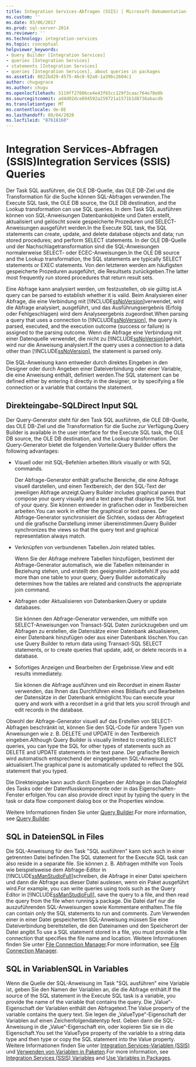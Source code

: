 ```yaml
---
title: Integration Services-Abfragen (SSIS) | Microsoft-Dokumentation
ms.custom: ''
ms.date: 03/06/2017
ms.prod: sql-server-2014
ms.reviewer: ''
ms.technology: integration-services
ms.topic: conceptual
helpviewer_keywords:
- Query Builder [Integration Services]
- queries [Integration Services]
- statements [Integration Services]
- queries [Integration Services], about queries in packages
ms.assetid: 8822bd29-4575-46c8-92a0-1a39bc2604c1
author: chugugrace
ms.author: chugu
ms.openlocfilehash: 5119ff27606ce4e43f65cc129f3caac764e78e0b
ms.sourcegitcommit: ad4d92dce894592a259721a1571b1d8736abacdb
ms.translationtype: MT
ms.contentlocale: de-DE
ms.lasthandoff: 08/04/2020
ms.locfileid: "87618160"
---
```

# <a name="integration-services-ssis-queries"></a><span data-ttu-id="67bc8-102">Integration Services-Abfragen (SSIS)</span><span class="sxs-lookup"><span data-stu-id="67bc8-102">Integration Services (SSIS) Queries</span></span>
  <span data-ttu-id="67bc8-103">Der Task SQL ausführen, die OLE DB-Quelle, das OLE DB-Ziel und die Transformation für die Suche können SQL-Abfragen verwenden.</span><span class="sxs-lookup"><span data-stu-id="67bc8-103">The Execute SQL task, the OLE DB source, the OLE DB destination, and the Lookup transformation can use SQL queries.</span></span> <span data-ttu-id="67bc8-104">In dem Task SQL ausführen können von SQL-Anweisungen Datenbankobjekte und Daten erstellt, aktualisiert und gelöscht sowie gespeicherte Prozeduren und SELECT-Anweisungen ausgeführt werden.</span><span class="sxs-lookup"><span data-stu-id="67bc8-104">In the Execute SQL task, the SQL statements can create, update, and delete database objects and data; run stored procedures; and perform SELECT statements.</span></span> <span data-ttu-id="67bc8-105">In der OLE DB-Quelle und der Nachschlagetransformation sind die SQL-Anweisungen normalerweise SELECT- oder ECEC-Anweisungen.</span><span class="sxs-lookup"><span data-stu-id="67bc8-105">In the OLE DB source and the Lookup transformation, the SQL statements are typically SELECT statements or EXEC statements.</span></span> <span data-ttu-id="67bc8-106">Von den letzteren werden am häufigsten gespeicherte Prozeduren ausgeführt, die Resultsets zurückgeben.</span><span class="sxs-lookup"><span data-stu-id="67bc8-106">The latter most frequently run stored procedures that return result sets.</span></span>  
  
 <span data-ttu-id="67bc8-107">Eine Abfrage kann analysiert werden, um festzustellen, ob sie gültig ist.</span><span class="sxs-lookup"><span data-stu-id="67bc8-107">A query can be parsed to establish whether it is valid.</span></span> <span data-ttu-id="67bc8-108">Beim Analysieren einer Abfrage, die eine Verbindung mit [!INCLUDE[ssNoVersion](../includes/ssnoversion-md.md)]verwendet, wird die Abfrage analysiert, ausgeführt, und das Ausführungsergebnis (Erfolg oder Fehlgeschlagen) wird dem Analyseergebnis zugeordnet.</span><span class="sxs-lookup"><span data-stu-id="67bc8-108">When parsing a query that uses a connection to [!INCLUDE[ssNoVersion](../includes/ssnoversion-md.md)], the query is parsed, executed, and the execution outcome (success or failure) is assigned to the parsing outcome.</span></span> <span data-ttu-id="67bc8-109">Wenn die Abfrage eine Verbindung mit einer Datenquelle verwendet, die nicht zu [!INCLUDE[ssNoVersion](../includes/ssnoversion-md.md)]gehört, wird nur die Anweisung analysiert.</span><span class="sxs-lookup"><span data-stu-id="67bc8-109">If the query uses a connection to a data other than [!INCLUDE[ssNoVersion](../includes/ssnoversion-md.md)], the statement is parsed only.</span></span>  
  
 <span data-ttu-id="67bc8-110">Die SQL-Anweisung kann entweder durch direktes Eingeben in den Designer oder durch Angeben einer Dateiverbindung oder einer Variable, die eine Anweisung enthält, definiert werden.</span><span class="sxs-lookup"><span data-stu-id="67bc8-110">The SQL statement can be defined either by entering it directly in the designer, or by specifying a file connection or a variable that contains the statement.</span></span>  
  
## <a name="direct-input-sql"></a><span data-ttu-id="67bc8-111">Direkteingabe-SQL</span><span class="sxs-lookup"><span data-stu-id="67bc8-111">Direct Input SQL</span></span>  
 <span data-ttu-id="67bc8-112">Der Query-Generator steht für den Task SQL ausführen, die OLE DB-Quelle, das OLE DB-Ziel und die Transformation für die Suche zur Verfügung.</span><span class="sxs-lookup"><span data-stu-id="67bc8-112">Query Builder is available in the user interface for the Execute SQL task, the OLE DB source, the OLE DB destination, and the Lookup transformation.</span></span> <span data-ttu-id="67bc8-113">Der Query-Generator bietet die folgenden Vorteile:</span><span class="sxs-lookup"><span data-stu-id="67bc8-113">Query Builder offers the following advantages:</span></span>  
  
-   <span data-ttu-id="67bc8-114">Visuell oder mit SQL-Befehlen arbeiten.</span><span class="sxs-lookup"><span data-stu-id="67bc8-114">Work visually or with SQL commands.</span></span>  
  
     <span data-ttu-id="67bc8-115">Der Abfrage-Generator enthält grafische Bereiche, die eine Abfrage visuell darstellen, und einen Textbereich, der den SQL-Text der jeweiligen Abfrage anzeigt.</span><span class="sxs-lookup"><span data-stu-id="67bc8-115">Query Builder includes graphical panes that compose your query visually and a text pane that displays the SQL text of your query.</span></span> <span data-ttu-id="67bc8-116">Sie können entweder in grafischen oder in Textbereichen arbeiten.</span><span class="sxs-lookup"><span data-stu-id="67bc8-116">You can work in either the graphical or text panes.</span></span> <span data-ttu-id="67bc8-117">Der Abfrage-Generator synchronisiert die Sichten, sodass der Abfragetext und die grafische Darstellung immer übereinstimmen.</span><span class="sxs-lookup"><span data-stu-id="67bc8-117">Query Builder synchronizes the views so that the query text and graphical representation always match.</span></span>  
  
-   <span data-ttu-id="67bc8-118">Verknüpfen von verbundenen Tabellen.</span><span class="sxs-lookup"><span data-stu-id="67bc8-118">Join related tables.</span></span>  
  
     <span data-ttu-id="67bc8-119">Wenn Sie der Abfrage mehrere Tabellen hinzufügen, bestimmt der Abfrage-Generator automatisch, wie die Tabellen miteinander in Beziehung stehen, und erstellt den geeigneten Joinbefehl.</span><span class="sxs-lookup"><span data-stu-id="67bc8-119">If you add more than one table to your query, Query Builder automatically determines how the tables are related and constructs the appropriate join command.</span></span>  
  
-   <span data-ttu-id="67bc8-120">Abfragen oder Aktualisieren von Datenbanken.</span><span class="sxs-lookup"><span data-stu-id="67bc8-120">Query or update databases.</span></span>  
  
     <span data-ttu-id="67bc8-121">Sie können den Abfrage-Generator verwenden, um mithilfe von SELECT-Anweisungen von Transact-SQL Daten zurückzugeben und um Abfragen zu erstellen, die Datensätze einer Datenbank aktualisieren, einer Datenbank hinzufügen oder aus einer Datenbank löschen.</span><span class="sxs-lookup"><span data-stu-id="67bc8-121">You can use Query Builder to return data using Transact-SQL SELECT statements, or to create queries that update, add, or delete records in a database.</span></span>  
  
-   <span data-ttu-id="67bc8-122">Sofortiges Anzeigen und Bearbeiten der Ergebnisse.</span><span class="sxs-lookup"><span data-stu-id="67bc8-122">View and edit results immediately.</span></span>  
  
     <span data-ttu-id="67bc8-123">Sie können die Abfrage ausführen und ein Recordset in einem Raster verwenden, das Ihnen das Durchführen eines Bildlaufs und Bearbeiten der Datensätze in der Datenbank ermöglicht.</span><span class="sxs-lookup"><span data-stu-id="67bc8-123">You can execute your query and work with a recordset in a grid that lets you scroll through and edit records in the database.</span></span>  
  
 <span data-ttu-id="67bc8-124">Obwohl der Abfrage-Generator visuell auf das Erstellen von SELECT-Abfragen beschränkt ist, können Sie den SQL-Code für andere Typen von Anweisungen wie z. B. DELETE und UPDATE in den Textbereich eingeben.</span><span class="sxs-lookup"><span data-stu-id="67bc8-124">Although Query Builder is visually limited to creating SELECT queries, you can type the SQL for other types of statements such as DELETE and UPDATE statements in the text pane.</span></span> <span data-ttu-id="67bc8-125">Der grafische Bereich wird automatisch entsprechend der eingegebenen SQL-Anweisung aktualisiert.</span><span class="sxs-lookup"><span data-stu-id="67bc8-125">The graphical pane is automatically updated to reflect the SQL statement that you typed.</span></span>  
  
 <span data-ttu-id="67bc8-126">Die Direkteingabe kann auch durch Eingeben der Abfrage in das Dialogfeld des Tasks oder der Datenflusskomponente oder in das Eigenschaften-Fenster erfolgen.</span><span class="sxs-lookup"><span data-stu-id="67bc8-126">You can also provide direct input by typing the query in the task or data flow component dialog box or the Properties window.</span></span>  
  
 <span data-ttu-id="67bc8-127">Weitere Informationen finden Sie unter [Query Builder](../../2014/integration-services/query-builder.md).</span><span class="sxs-lookup"><span data-stu-id="67bc8-127">For more information, see [Query Builder](../../2014/integration-services/query-builder.md).</span></span>  
  
## <a name="sql-in-files"></a><span data-ttu-id="67bc8-128">SQL in Dateien</span><span class="sxs-lookup"><span data-stu-id="67bc8-128">SQL in Files</span></span>  
 <span data-ttu-id="67bc8-129">Die SQL-Anweisung für den Task "SQL ausführen" kann sich auch in einer getrennten Datei befinden.</span><span class="sxs-lookup"><span data-stu-id="67bc8-129">The SQL statement for the Execute SQL task can also reside in a separate file.</span></span> <span data-ttu-id="67bc8-130">Sie können z. B. Abfragen mithilfe von Tools wie beispielsweise dem Abfrage-Editor in [!INCLUDE[ssManStudioFull](../includes/ssmanstudiofull-md.md)]schreiben, die Abfrage in einer Datei speichern und dann die Abfrage aus dieser Datei auslesen, wenn ein Paket ausgeführt wird.</span><span class="sxs-lookup"><span data-stu-id="67bc8-130">For example, you can write queries using tools such as the Query Editor in [!INCLUDE[ssManStudioFull](../includes/ssmanstudiofull-md.md)], save the query to a file, and then read the query from the file when running a package.</span></span> <span data-ttu-id="67bc8-131">Die Datei darf nur die auszuführenden SQL-Anweisungen sowie Kommentare enthalten.</span><span class="sxs-lookup"><span data-stu-id="67bc8-131">The file can contain only the SQL statements to run and comments.</span></span> <span data-ttu-id="67bc8-132">Zum Verwenden einer in einer Datei gespeicherten SQL-Anweisung müssen Sie eine Dateiverbindung bereitstellen, die den Dateinamen und den Speicherort der Datei angibt.</span><span class="sxs-lookup"><span data-stu-id="67bc8-132">To use a SQL statement stored in a file, you must provide a file connection that specifies the file name and location.</span></span> <span data-ttu-id="67bc8-133">Weitere Informationen finden Sie unter [File Connection Manager](connection-manager/file-connection-manager.md).</span><span class="sxs-lookup"><span data-stu-id="67bc8-133">For more information, see [File Connection Manager](connection-manager/file-connection-manager.md).</span></span>  
  
## <a name="sql-in-variables"></a><span data-ttu-id="67bc8-134">SQL in Variablen</span><span class="sxs-lookup"><span data-stu-id="67bc8-134">SQL in Variables</span></span>  
 <span data-ttu-id="67bc8-135">Wenn die Quelle der SQL-Anweisung im Task "SQL ausführen" eine Variable ist, geben Sie den Namen der Variablen an, die die Abfrage enthält.</span><span class="sxs-lookup"><span data-stu-id="67bc8-135">If the source of the SQL statement in the Execute SQL task is a variable, you provide the name of the variable that contains the query.</span></span> <span data-ttu-id="67bc8-136">Die „Value“-Eigenschaft der Variablen enthält den Abfragetext.</span><span class="sxs-lookup"><span data-stu-id="67bc8-136">The Value property of the variable contains the query text.</span></span> <span data-ttu-id="67bc8-137">Sie legen die „ValueType“-Eigenschaft der Variablen auf einen Zeichenfolgendatentyp fest. Geben dann die SQL-Anweisung in die „Value“-Eigenschaft ein, oder kopieren Sie sie in die Eigenschaft.</span><span class="sxs-lookup"><span data-stu-id="67bc8-137">You set the ValueType property of the variable to a string data type and then type or copy the SQL statement into the Value property.</span></span> <span data-ttu-id="67bc8-138">Weitere Informationen finden Sie unter [Integration Services-Variablen &#40;SSIS&#41;](integration-services-ssis-variables.md) und [Verwenden von Variablen in Paketen](../../2014/integration-services/use-variables-in-packages.md).</span><span class="sxs-lookup"><span data-stu-id="67bc8-138">For more information, see [Integration Services &#40;SSIS&#41; Variables](integration-services-ssis-variables.md) and [Use Variables in Packages](../../2014/integration-services/use-variables-in-packages.md).</span></span>  
  
  

